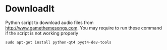 # DownloadIt
Python script to download audio files from http://www.gamethemesongs.com.
You may require to run these command if the script is not working properly
```
sudo apt-get install python-qt4 pyqt4-dev-tools
```
